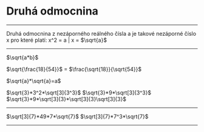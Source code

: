 # Druhá odmocnina
---
Druhá odmocnina z nezáporného reálného čísla a je takové nezáporné číslo x
 pro které platí: x^2 = a | x = $\sqrt{a}$

---
$\sqrt{a*b}$

$\sqrt{\frac{18}{54}}$ = $\frac{\sqrt{18}}{\sqrt{54}}$ 

$\sqrt{a}*\sqrt{a}=a$

$\sqrt{3}*3^2*\sqrt[3]{3^3}$
$\sqrt{3}*9*\sqrt[3]{3^3}$
$\sqrt{3}*9*\sqrt[3]{3}*\sqrt[3]{3}\sqrt[3]{3}$

---

$\sqrt[3]{7}*49*7*\sqrt{7}$
$\sqrt[3]{7}*7^3*\sqrt{7}$

---